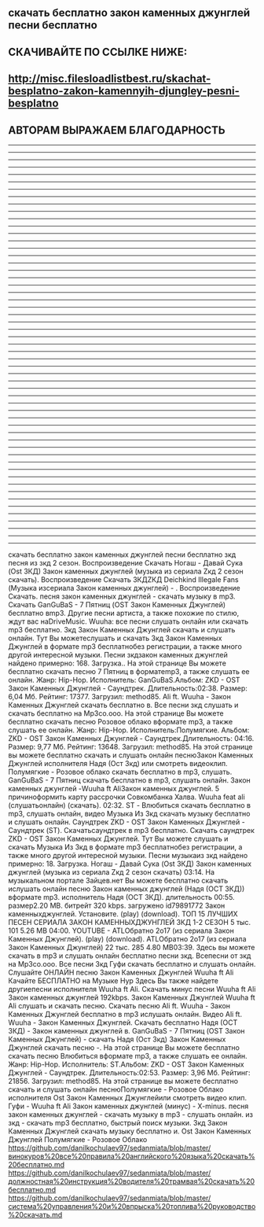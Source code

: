скачать бесплатно закон каменных джунглей песни бесплатно
--------------------------------------------------
СКАЧИВАЙТЕ ПО ССЫЛКЕ НИЖЕ:
--------------------------------------------------
http://misc.filesloadlistbest.ru/skachat-besplatno-zakon-kamennyih-djungley-pesni-besplatno
--------------------------------------------------
АВТОРАМ ВЫРАЖАЕМ БЛАГОДАРНОСТЬ
--------------------------------------------------
--------------------------------------------------
--------------------------------------------------
--------------------------------------------------
--------------------------------------------------
--------------------------------------------------
--------------------------------------------------
--------------------------------------------------
--------------------------------------------------
--------------------------------------------------
--------------------------------------------------
--------------------------------------------------
--------------------------------------------------
--------------------------------------------------
--------------------------------------------------
--------------------------------------------------
--------------------------------------------------
--------------------------------------------------
--------------------------------------------------
--------------------------------------------------
--------------------------------------------------
--------------------------------------------------
--------------------------------------------------
--------------------------------------------------
--------------------------------------------------
--------------------------------------------------
--------------------------------------------------
--------------------------------------------------
--------------------------------------------------
--------------------------------------------------
--------------------------------------------------
--------------------------------------------------
--------------------------------------------------
--------------------------------------------------
--------------------------------------------------
--------------------------------------------------
--------------------------------------------------
--------------------------------------------------
--------------------------------------------------
--------------------------------------------------
--------------------------------------------------
--------------------------------------------------
--------------------------------------------------
--------------------------------------------------
--------------------------------------------------
--------------------------------------------------
--------------------------------------------------
--------------------------------------------------
--------------------------------------------------
--------------------------------------------------
--------------------------------------------------
--------------------------------------------------
--------------------------------------------------
--------------------------------------------------
--------------------------------------------------
--------------------------------------------------
скачать бесплатно закон каменных джунглей песни бесплатно зкд  песня из зкд 2 сезон. Воспроизведение Скачать  Ногаш - Давай Сука (Ost ЗКД)  Закон каменных джунглей (музыка из сериала Zкд 2 сезон скачать). Воспроизведение Скачать  ЗКДZКД Deichkind  Illegale Fans (Музыка изсериала Закон каменных джунглей) - . Воспроизведение Скачать. песня закон каменных джунглей - скачать музыку в mp3. Скачать GanGuBaS - 7 Пятниц (OST Закон Каменных Джунглей) бесплатно вmp3. Другие песни артиста, а также похожие по стилю, ждут вас наDriveMusic. Wuuha: все песни слушать онлайн или скачать mp3 бесплатно. Зкд Закон Каменных Джунглей скачать и слушать онлайн. Тут Вы можетеслушать и скачать Зкд Закон Каменных Джунглей в формате mp3 бесплатнобез регистрации, а также много другой интересной музыки. Песни зкдзакон каменных джунглей найдено примерно: 168. Загрузка.. На этой странице Вы можете бесплатно скачать песню 7 Пятниц в форматеmp3, а также слушать ее онлайн. Жанр: Hip-Hop. Исполнитель: GanGuBaS.Альбом: ZKD - OST  Закон Каменных Джунглей - Саундтрек. Длительность:02:38. Размер: 6,04 Мб. Рейтинг: 17377. Загрузил: method85. Ali ft. Wuuha - Закон Каменных Джунглей скачать бесплатно в. Все песни зкд слушать и скачать бесплатно на Mp3co.ooo. На этой странице Вы можете бесплатно скачать песню Розовое облако вформате mp3, а также слушать ее онлайн. Жанр: Hip-Hop. Исполнитель:Полумягкие. Альбом: ZKD - OST  Закон Каменных Джунглей - Саундтрек.Длительность: 04:16. Размер: 9,77 Мб. Рейтинг: 13648. Загрузил: method85. На этой странице вы можете бесплатно скачать и слушать онлайн песнюЗакон Каменных Джунглей исполнителя Надя (Ост Зкд) или смотреть видеоклип. Полумягкие - Розовое облако скачать бесплатно в mp3, слушать. GanGuBaS - 7 Пятниц скачать бесплатно в mp3, слушать онлайн. Закон каменных джунглей -Wuuha ft AliЗакон каменных джунглей. 5 причиноформить карту рассрочки Совкомбанка Халва. Wuuha feat ali (слушатьонлайн) (скачать). 02:32. ST - Влюбиться скачать бесплатно в mp3, слушать онлайн, видео
Музыка Из Зкд скачать музыку бесплатно и слушать онлайн. Саундтрек ZKD - OST  Закон Каменных Джунглей - Саундтрек (ST). Скачатьсаундтрек в mp3 бесплатно. Скачать саундтрек ZKD - OST  Закон Каменных Джунглей. Тут Вы можете слушать и скачать Музыка Из Зкд в формате mp3 бесплатнобез регистрации, а также много другой интересной музыки. Песни музыкаиз зкд найдено примерно: 18. Загрузка.  Ногаш - Давай Сука (Ost ЗКД) Закон каменных джунглей (музыка из сериала Zкд 2 сезон скачать) 03:14. На музыкальном портале Зайцев.нет Вы можете бесплатно скачать ислушать онлайн песню Закон каменных джунглей (Надя (ОСТ ЗКД)) вформате mp3. исполнитель Надя (ОСТ ЗКД). длительность 00:55. размер2.20 MB. битрейт 320 kbps. загружено id79891772  Закон каменныхджунглей. Установите. (play) (download). ТОП 15 ЛУЧШИХ ПЕСЕН СЕРИАЛА ЗАКОН КАМЕННЫХДЖУНГЛЕЙ ЗКД 1-2 СЕЗОН 5 тыс. 101 5.26 MB 04:00. YOUTUBE - ATLОбратно 2o17 (из сериала Закон Каменных Джунглей). (play) (download). ATLОбратно 2o17 (из сериала Закон Каменных Джунглей) 22 тыс. 285 4.80 MB03:39. Здесь вы можете скачать в mp3 и слушать онлайн бесплатно песни зкд. Всепесни от зкд на Mp3co.ooo. Все песни Зкд Гуфи скачать бесплатно и слушать онлайн. Слушайте ОНЛАЙН песню  Закон Каменных Джунглей  Wuuha ft Ali Качайте БЕСПЛАТНО на Музыке Нур  Здесь Вы также найдете другиепесни исполнителя  Wuuha ft Ali. Скачать минус песни Wuuha ft Ali  Закон каменных джунглей 192kbps. Закон Каменных Джунглей Wuuha ft Ali слушать и скачать песню. Скачать песню Ali ft. Wuuha - Закон Каменных Джунглей бесплатно в mp3 ислушать онлайн. Видео Ali ft. Wuuha - Закон Каменных Джунглей. Скачать бесплатно Надя (ОСТ ЗКД) - Закон каменных джунглей в. GanGuBaS - 7 Пятниц (OST Закон Каменных Джунглей) - скачать
Надя (Ост Зкд) Закон Каменных Джунглей скачать песню  -. На этой странице Вы можете бесплатно скачать песню Влюбиться вформате mp3, а также слушать ее онлайн. Жанр: Hip-Hop. Исполнитель: ST.Альбом: ZKD - OST  Закон Каменных Джунглей - Саундтрек. Длительность:02:53. Размер: 3,96 Мб. Рейтинг: 21856. Загрузил: method85. На этой странице вы можете бесплатно скачать и слушать онлайн песнюПолумягкие - Розовое Облако исполнителя Ost Закон Каменных Джунглейили смотреть видео клип. Гуфи - Wuuha ft Ali  Закон каменных джунглей (минус) - X-minus. песня закон каменных джунглей - скачать музыку в mp3 - слушать онлайн. из зкд - cкачать mp3 бесплатно, быстрый поиск музыки. Зкд Закон Каменных Джунглей скачать музыку бесплатно и. Ost Закон Каменных Джунглей Полумягкие - Розовое Облако
https://github.com/danilkochulaev97/sedanmiata/blob/master/винокуров%20все%20правила%20английского%20языка%20скачать%20бесплатно.md
https://github.com/danilkochulaev97/sedanmiata/blob/master/должностная%20инструкция%20водителя%20трамвая%20скачать%20бесплатно.md
https://github.com/danilkochulaev97/sedanmiata/blob/master/система%20управления%20и%20впрыска%20топлива%20руководство%20скачать.md